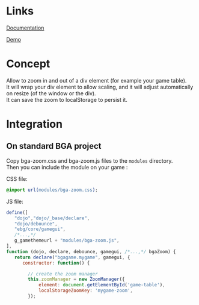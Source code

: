 # Links
[Documentation](https://thoun.github.io/bga-zoom/docs/index.html)

[Demo](https://thoun.github.io/bga-zoom/demo/index.html)

# Concept
Allow to zoom in and out of a div element (for example your game table).  
It will wrap your div element to allow scaling, and it will adjust automatically on resize (of the window or the div).  
It can save the zoom to localStorage to persist it.  

# Integration
## On standard BGA project
Copy bga-zoom.css and bga-zoom.js files to the `modules` directory.  
Then you can include the module on your game :

CSS file: 
```css
@import url(modules/bga-zoom.css);
```
JS file:
```js
define([
   "dojo","dojo/_base/declare",
   "dojo/debounce",
   "ebg/core/gamegui",
   /*...,*/
   g_gamethemeurl + "modules/bga-zoom.js",
],
function (dojo, declare, debounce, gamegui, /*...,*/ bgaZoom) {
   return declare("bgagame.mygame", gamegui, {
      constructor: function() {

        // create the zoom manager
        this.zoomManager = new ZoomManager({
            element: document.getElementById('game-table'),
            localStorageZoomKey: 'mygame-zoom',
        });
```
